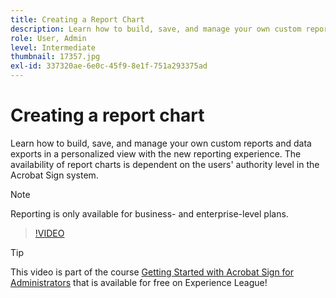 ```yaml
---
title: Creating a Report Chart
description: Learn how to build, save, and manage your own custom reports and data exports
role: User, Admin
level: Intermediate
thumbnail: 17357.jpg
exl-id: 337320ae-6e0c-45f9-8e1f-751a293375ad
---
```

# Creating a report chart

Learn how to build, save, and manage your own custom reports and data exports in a personalized view with the new reporting experience. The availability of report charts is dependent on the users' authority level in the Acrobat Sign system.  

>[!NOTE]
>
>Reporting is only available for business- and enterprise-level plans.

>[!VIDEO](https://video.tv.adobe.com/v/33812?hidetitle=true)

>[!TIP]
>
>This video is part of the course [Getting Started with Acrobat Sign for Administrators](https://experienceleague.adobe.com/?recommended=Sign-A-1-2020.2) that is available for free on Experience League!
